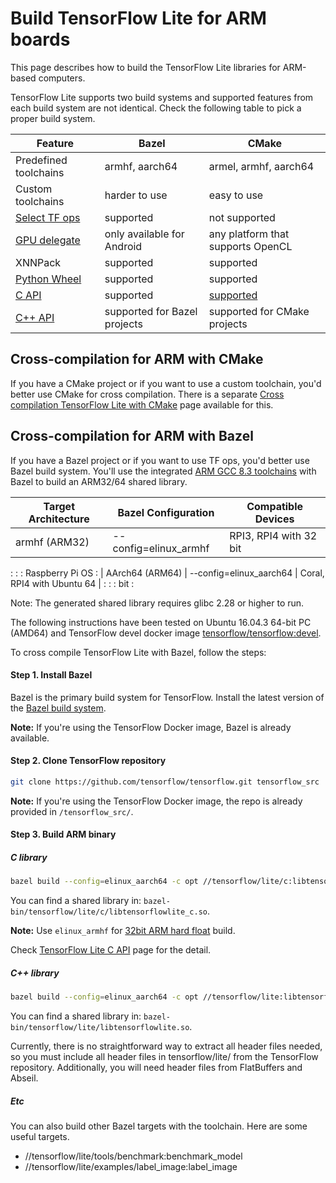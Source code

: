 # Build TensorFlow Lite for ARM boards

This page describes how to build the TensorFlow Lite libraries for ARM-based
computers.

TensorFlow Lite supports two build systems and supported features from each
build system are not identical. Check the following table to pick a proper build
system.

Feature                                                                                   | Bazel                        | CMake
----------------------------------------------------------------------------------------- | ---------------------------- | -----
Predefined toolchains                                                                     | armhf, aarch64               | armel, armhf, aarch64
Custom toolchains                                                                         | harder to use                | easy to use
[Select TF ops](https://www.tensorflow.org/lite/guide/ops_select)                         | supported                    | not supported
[GPU delegate](https://www.tensorflow.org/lite/performance/gpu)                           | only available for Android   | any platform that supports OpenCL
XNNPack                                                                                   | supported                    | supported
[Python Wheel](https://www.tensorflow.org/lite/guide/build_cmake_pip)                     | supported                    | supported
[C API](https://github.com/tensorflow/tensorflow/blob/master/tensorflow/lite/c/README.md) | supported                    | [supported](https://www.tensorflow.org/lite/guide/build_cmake#build_tensorflow_lite_c_library)
[C++ API](https://www.tensorflow.org/lite/guide/inference#load_and_run_a_model_in_c)      | supported for Bazel projects | supported for CMake projects

## Cross-compilation for ARM with CMake

If you have a CMake project or if you want to use a custom toolchain, you'd
better use CMake for cross compilation. There is a separate
[Cross compilation TensorFlow Lite with CMake](https://www.tensorflow.org/lite/guide/build_cmake_arm)
page available for this.

## Cross-compilation for ARM with Bazel

If you have a Bazel project or if you want to use TF ops, you'd better use Bazel
build system. You'll use the integrated
[ARM GCC 8.3 toolchains](https://github.com/tensorflow/tensorflow/tree/master/tensorflow/tools/toolchains/embedded/arm-linux)
with Bazel to build an ARM32/64 shared library.

| Target Architecture | Bazel Configuration     | Compatible Devices         |
| ------------------- | ----------------------- | -------------------------- |
| armhf (ARM32)       | --config=elinux_armhf   | RPI3, RPI4 with 32 bit     |
:                     :                         : Raspberry Pi OS            :
| AArch64 (ARM64)     | --config=elinux_aarch64 | Coral, RPI4 with Ubuntu 64 |
:                     :                         : bit                        :

Note: The generated shared library requires glibc 2.28 or higher to run.

The following instructions have been tested on Ubuntu 16.04.3 64-bit PC (AMD64)
and TensorFlow devel docker image
[tensorflow/tensorflow:devel](https://hub.docker.com/r/tensorflow/tensorflow/tags/).

To cross compile TensorFlow Lite with Bazel, follow the steps:

#### Step 1. Install Bazel

Bazel is the primary build system for TensorFlow. Install the latest version of
the [Bazel build system](https://bazel.build/versions/master/docs/install.html).

**Note:** If you're using the TensorFlow Docker image, Bazel is already
available.

#### Step 2. Clone TensorFlow repository

```sh
git clone https://github.com/tensorflow/tensorflow.git tensorflow_src
```

**Note:** If you're using the TensorFlow Docker image, the repo is already
provided in `/tensorflow_src/`.

#### Step 3. Build ARM binary

##### C library

```bash
bazel build --config=elinux_aarch64 -c opt //tensorflow/lite/c:libtensorflowlite_c.so
```

You can find a shared library in:
`bazel-bin/tensorflow/lite/c/libtensorflowlite_c.so`.

**Note:** Use `elinux_armhf` for
[32bit ARM hard float](https://wiki.debian.org/ArmHardFloatPort) build.

Check
[TensorFlow Lite C API](https://github.com/tensorflow/tensorflow/blob/master/tensorflow/lite/c/README.md)
page for the detail.

##### C++ library

```bash
bazel build --config=elinux_aarch64 -c opt //tensorflow/lite:libtensorflowlite.so
```

You can find a shared library in:
`bazel-bin/tensorflow/lite/libtensorflowlite.so`.

Currently, there is no straightforward way to extract all header files needed,
so you must include all header files in tensorflow/lite/ from the TensorFlow
repository. Additionally, you will need header files from FlatBuffers and
Abseil.

##### Etc

You can also build other Bazel targets with the toolchain. Here are some useful
targets.

*   //tensorflow/lite/tools/benchmark:benchmark_model
*   //tensorflow/lite/examples/label_image:label_image
